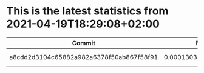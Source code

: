 # This is the latest statistics from 2021-04-19T18:29:08+02:00
| Commit    | Mean  | Stddev|
|----       |----   |----   |
| a8cdd2d3104c65882a982a6378f50ab867f58f91  |0.0001303395634398874 |1.2053753430729276e-06  |
